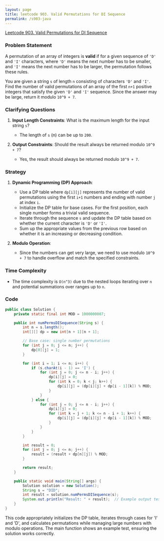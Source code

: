 ```yaml
---
layout: page
title: leetcode 903. Valid Permutations for DI Sequence
permalink: /s903-java
---
```

[Leetcode 903. Valid Permutations for DI Sequence](https://algoadvance.github.io/algoadvance/l903)
### Problem Statement

A permutation of an array of integers is **valid** if for a given sequence of `'D'` and `'I'` characters, where `'D'` means the next number has to be smaller, and `'I'` means the next number has to be larger, the permutation follows these rules.

You are given a string `s` of length `n` consisting of characters `'D'` and `'I'`. Find the number of valid permutations of an array of the first `n+1` positive integers that satisfy the given `'D'` and `'I'` sequence. Since the answer may be large, return it modulo `10^9 + 7`.

### Clarifying Questions

1. **Input Length Constraints**: What is the maximum length for the input string `s`?
   - The length of `s` (n) can be up to `200`.

2. **Output Constraints**: Should the result always be returned modulo `10^9 + 7`?
   - Yes, the result should always be returned modulo `10^9 + 7`.

### Strategy

1. **Dynamic Programming (DP) Approach**:
    - Use a DP table where `dp[i][j]` represents the number of valid permutations using the first `i+1` numbers and ending with number `j` at index `i`.
    - Initialize the DP table for base cases. For the first position, each single number forms a trivial valid sequence.
    - Iterate through the sequence `s` and update the DP table based on whether the current character is `'D'` or `'I'`.
    - Sum up the appropriate values from the previous row based on whether it is an increasing or decreasing condition.

2. **Modulo Operation**:
    - Since the numbers can get very large, we need to use modulo `10^9 + 7` to handle overflow and match the specified constraints.

### Time Complexity
- The time complexity is `O(n^3)` due to the nested loops iterating over `n` and potential summations over ranges up to `n`.

### Code

```java
public class Solution {
    private static final int MOD = 1000000007;

    public int numPermsDISequence(String s) {
        int n = s.length();
        int[][] dp = new int[n + 1][n + 1];

        // Base case: single number permutations
        for (int j = 0; j <= n; j++) {
            dp[0][j] = 1;
        }

        for (int i = 1; i <= n; i++) {
            if (s.charAt(i - 1) == 'I') {
                for (int j = 0; j <= n - i; j++) {
                    dp[i][j] = 0;
                    for (int k = 0; k < j; k++) {
                        dp[i][j] = (dp[i][j] + dp[i - 1][k]) % MOD;
                    }
                }
            } else {
                for (int j = 0; j <= n - i; j++) {
                    dp[i][j] = 0;
                    for (int k = j + 1; k <= n - i + 1; k++) {
                        dp[i][j] = (dp[i][j] + dp[i - 1][k]) % MOD;
                    }
                }
            }
        }

        int result = 0;
        for (int j = 0; j <= n; j++) {
            result = (result + dp[n][j]) % MOD;
        }

        return result;
    }

    public static void main(String[] args) {
        Solution solution = new Solution();
        String s = "DID";
        int result = solution.numPermsDISequence(s);
        System.out.println("Result: " + result);  // Example output test
    }
}
```

This code appropriately initializes the DP table, iterates through cases for 'I' and 'D', and calculates permutations while managing large numbers with modulo operations. The main function shows an example test, ensuring the solution works correctly.
